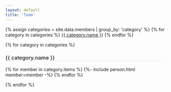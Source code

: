```yaml
---
layout: default
title: 'Team'
---
```



<style>
    .btn-info {
        background-color: #337ab7;
        border-color: #2e6da4;
    }
    .category-header {
        border-bottom: 1px solid #eee;
        font-weight: 500;
    }
    .up-icon {
        float: right;
        color: #337ab7;
    }
</style>

<div class="py-2">
{% assign categories = site.data.members | group_by: 'category' %}
{% for category in categories %}
<a class="btn btn-outline-primary m-1" href="#{{ category.name }}" role="button">{{ category.name }}</a>
{% endfor %}
</div>

{% for category in categories %}

<div id="categories">
<h3 id="{{category.name}}" class="pt-3 pb-2 category-header">{{ category.name }}
<a href="#" class="up-icon"><i class="bi bi-chevron-up"></i></a></h3>
</div>

<div class="row p-2">
    {% for member in category.items %}
    {%- include person.html member=member -%}
    {% endfor %}
</div>

{% endfor %}
